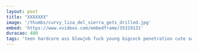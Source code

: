 ```yaml
---
layout: post
title: "XXXXXXX"
image: '/thumbs/curvy_liza_del_sierra_gets_drilled.jpg'
embed: 'https://www.xvideos.com/embedframe/35319131'
duracao: 480
tags: 'teen hardcore ass blowjob fuck young bigcock penetration cute sweet innocent stretching big-cock big-dick huge-cock big-penis'
---
```

